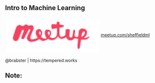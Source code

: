 ## Intro to Machine Learning

<img src="images/meetup.png" width="300px" style="vertical-align: middle; margin: 5px"/> [meetup.com/sheffieldml](https://meetup.com/sheffieldml)

<footer>@brabster | https://tempered.works</footer>

Note:
 - 
 